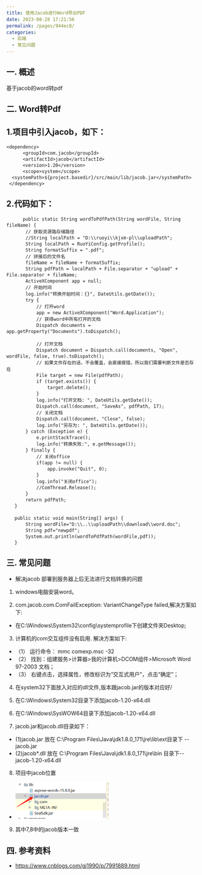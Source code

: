 ```yaml
---
title: 使用Jacob进行Word导出PDF
date: 2023-08-28 17:21:56
permalink: /pages/944ec8/
categories:
  - 后端
  - 常见问题
---
```


## 一. 概述

基于jacob的word转pdf

## 二. Word转Pdf

1.项目中引入jacob，如下：
  -
    <dependency>
          <groupId>com.jacob</groupId>
          <artifactId>jacob</artifactId>
          <version>1.20</version>
          <scope>system</scope>
      <systemPath>${project.basedir}/src/main/lib/jacob.jar</systemPath>
     </dependency>
    
  2.代码如下：
 - 
          public static String wordToPdfPath(String wordFile, String fileName) {
           // 获取资源路存储路径
           //String localPath = "D:\\ruoyi\\kjxm-pl\\uploadPath";
           String localPath = RuoYiConfig.getProfile();
           String formatSuffix = ".pdf";
           // 拼接后的文件名
           fileName = fileName + formatSuffix;
           String pdfPath = localPath + File.separator + "upload" + File.separator + fileName;
           ActiveXComponent app = null;
           // 开始时间
           log.info("转换开始时间：{}", DateUtils.getDate());
           try {
               // 打开word
               app = new ActiveXComponent("Word.Application");
               // 获得word中所有打开的文档
               Dispatch documents = app.getProperty("Documents").toDispatch();
   
               // 打开文档
               Dispatch document = Dispatch.call(documents, "Open", wordFile, false, true).toDispatch();
               // 如果文件存在的话，不会覆盖，会直接报错，所以我们需要判断文件是否存在
               File target = new File(pdfPath);
               if (target.exists()) {
                   target.delete();
               }
               log.info("打开文档: ", DateUtils.getDate());
               Dispatch.call(document, "SaveAs", pdfPath, 17);
               // 关闭文档
               Dispatch.call(document, "Close", false);
               log.info("另存为: ", DateUtils.getDate());
           } catch (Exception e) {
               e.printStackTrace();
               log.info("转换失败:", e.getMessage());
           } finally {
               // 关闭office
               if(app != null) {
                   app.invoke("Quit", 0);
               }
               log.info("关闭office");
               //ComThread.Release();
           }
           return pdfPath;
       }
   
       public static void main(String[] args) {
           String wordFile="D:\\..\\uploadPath\\download\\word.doc";
           String pdf="newpdf";
           System.out.println(wordToPdfPath(wordFile,pdf));
       }
	
## 三. 常见问题

- 解决jacob 部署到服务器上后无法进行文档转换的问题

1. windows电脑安装word。


2. com.jacob.com.ComFailException: VariantChangeType failed,解决方案如下:
 -  在C:\Windows\System32\config\systemprofile下创建文件夹Desktop;

3. 计算机的com交互组件没有启用. 解决方案如下:
- （1） 运行命令： mmc comexp.msc -32
- （2） 找到：组建服务>计算器>我的计算机>DCOM组件>Microsoft Word 97-2003 文档；
- （3） 右键点击，选择属性，修改标识为“交互式用户”，点击“确定”；

4. 在system32下面放入对应的dll文件,版本跟jacob.jar的版本对应好/
 
5. 在C:\Windows\System32目录下添加jacob-1.20-x64.dll

6. 在C:\Windows\SysWOW64目录下添加jacob-1.20-x64.dll

7. jacob.jar和jacob.dll目录如下：
 - (1)jacob.jar 放在 C:\Program Files\Java\jdk1.8.0_171\jre\lib\ext目录下 --jacob.jar
 - (2)jacob*.dll 放在 C:\Program Files\Java\jdk1.8.0_171\jre\bin 目录下--jacob-1.20-x64.dll



8. 项目中jacob位置
 - <img src="./images/jab.png" style="zoom:60%;" />


9. 其中7,8中的jacob版本一致


## 四. 参考资料
  
- https://www.cnblogs.com/gj1990/p/7991889.html

